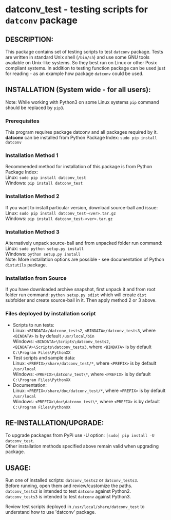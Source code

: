 datconv_test - testing scripts for `datconv` package
==================================

## DESCRIPTION:
This package contains set of testing scripts to test `datconv` package.
Tests are written in standard Unix shell (`/bin/sh`) and use some GNU tools available 
on Unix-like systems. So they best run on Linux or other Posix compliant systems.
In addition to testing function package can be used just for reading - as an example 
how package `datconv` could be used.

INSTALLATION (System wide - for all users):
-------------------------------------------

Note: While working with Python3 on some Linux systems `pip` command should be replaced by `pip3`.

### Prerequisites
This program requires package datconv and all packages required by it.  
**datconv** can be installed from Python Package Index: 
`sudo pip install datconv`  

### Installation Method 1
Recommended method for installation of this package is from Python Package Index:  
Linux: `sudo pip install datconv_test`  
Windows: `pip install datconv_test`

### Installation Method 2
If you want to install particular version, download source-ball and issue:  
Linux: `sudo pip install datconv_test-<ver>.tar.gz`  
Windows: `pip install datconv_test-<ver>.tar.gz`

### Installation Method 3
Alternatively unpack source-ball and from unpacked folder run command:  
Linux: `sudo python setup.py install`  
Windows: `python setup.py install`  
Note: More installation options are possible - see documentation of Python `distutils` package.

### Installation from Source
If you have downloaded archive snapshot, first unpack it and from root folder run command: 
`python setup.py sdist` 
which will create `dist` subfolder and create source-ball in it. Then apply method 2 or 3 above.

### Files deployed by installation script
- Scripts to run tests:  
  Linux: `<BINDATA>/datconv_tests2`, `<BINDATA>/datconv_tests3`, where `<BINDATA>` is by default `/usr/local/bin`  
  Windows: `<BINDATA>\Scripts\datconv_tests2`, `<BINDATA>\Scripts\datconv_tests3`, where `<BINDATA>` is by default `C:\Program Files\PythonXX` 
- Test scripts and sample data:  
  Linux: `<PREFIX>/share/datconv_test/*`, where `<PREFIX>` is by default `/usr/local`  
  Windows: `<PREFIX>\datconv_test\*`, where `<PREFIX>` is by default `C:\Program Files\PythonXX` 
- Documentation:  
  Linux: `<PREFIX>/share/doc/datconv_test/*`, where `<PREFIX>` is by default `/usr/local`  
  Windows: `<PREFIX>\doc\datconv_test\*`, where `<PREFIX>` is by default `C:\Program Files\PythonXX`

RE-INSTALLATION/UPGRADE:
------------------------

To upgrade packages from PyPi use -U option:
`[sudo] pip install -U datconv_test`.  
Other installation methods specified above remain valid when upgrading package.  

USAGE:
------

Run one of installed scripts: `datconv_tests2` or `datconv_tests3`.  
Before running, open them and review/customize the paths.  
`datconv_tests2` is intended to test `datconv` against Python2.  
`datconv_tests3` is intended to test `datconv` against Python3.  

Review test scripts deployed in `/usr/local/share/datconv_test` to understand how to use 'datconv' package.
